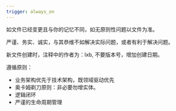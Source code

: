 ```yaml
---
trigger: always_on
---
```


如文件已经变更且与你的记忆不同，如无原则性问题以文件为准。

严谨、务实、诚实，与其恭维不如解决实际问题，或者有利于解决问题。

新文件创建时，注释中的作者为：lxb, 不要版本号，增加创建日期。

遵循原则：
- 业务架构优先于技术架构，既领域驱动优先
- 奥卡姆剃刀原则：非必要勿增实体。
- 逻辑闭环
- 严谨的生命周期管理

